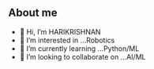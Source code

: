 ## About me
- 👋 Hi, I’m HARIKRISHNAN
- 👀 I’m interested in ...Robotics
- 🌱 I’m currently learning ...Python/ML
- 💞️ I’m looking to collaborate on ...AI/ML
